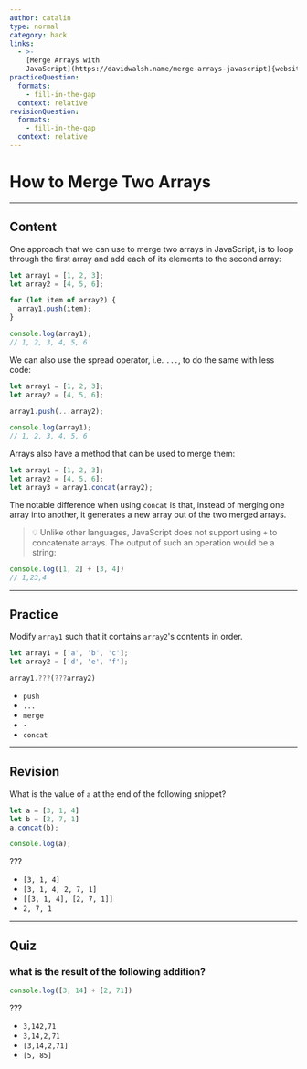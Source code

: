```yaml
---
author: catalin
type: normal
category: hack
links:
  - >-
    [Merge Arrays with
    JavaScript](https://davidwalsh.name/merge-arrays-javascript){website}
practiceQuestion:
  formats:
    - fill-in-the-gap
  context: relative
revisionQuestion:
  formats:
    - fill-in-the-gap
  context: relative
---
```


# How to Merge Two Arrays


---

## Content

One approach that we can use to merge two arrays in JavaScript, is to loop through the first array and add each of its elements to the second array:

```js
let array1 = [1, 2, 3];
let array2 = [4, 5, 6];

for (let item of array2) {
  array1.push(item);
}

console.log(array1);
// 1, 2, 3, 4, 5, 6
```

We can also use the spread operator, i.e. `...`, to do the same with less code:

```js
let array1 = [1, 2, 3];
let array2 = [4, 5, 6];

array1.push(...array2);

console.log(array1);
// 1, 2, 3, 4, 5, 6
```

Arrays also have a method that can be used to merge them:

```js
let array1 = [1, 2, 3];
let array2 = [4, 5, 6];
let array3 = array1.concat(array2);
```

The notable difference when using `concat` is that, instead of merging one array into another, it generates a new array out of the two merged arrays.

> 💡 Unlike other languages, JavaScript does not support using `+` to concatenate arrays. The output of such an operation would be a string:

```javascript
console.log([1, 2] + [3, 4])
// 1,23,4
```


---

## Practice

Modify `array1` such that it contains `array2`'s contents in order.

```javascript
let array1 = ['a', 'b', 'c'];
let array2 = ['d', 'e', 'f'];

array1.???(???array2)
```

- `push`
- `...`
- `merge`
- `-`
- `concat`


---

## Revision

What is the value of `a` at the end of the following snippet?

```javascript
let a = [3, 1, 4]
let b = [2, 7, 1]
a.concat(b);

console.log(a);
```

???

- `[3, 1, 4]`
- `[3, 1, 4, 2, 7, 1]`
- `[[3, 1, 4], [2, 7, 1]]`
- `2, 7, 1`


---

## Quiz

### what is the result of the following addition?


```javascript
console.log([3, 14] + [2, 71])
```

???

- `3,142,71`
- `3,14,2,71`
- `[3,14,2,71]`
- `[5, 85]`
 
